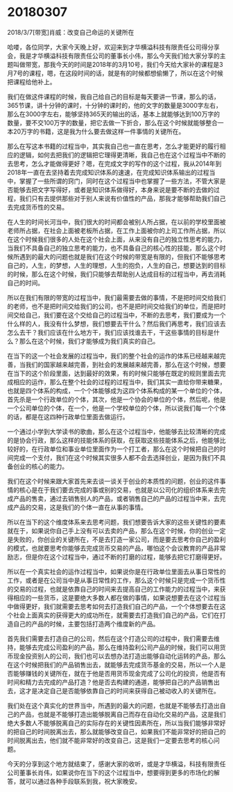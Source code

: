 # 20180307

2018/3/7[带宽]肖威：改变自己命运的关键所在

哈喽，各位同学，大家今天晚上好，欢迎来到才华横溢科技有限责任公司得分享会，我是才华横溢科技有限责任公司的董事长小伟，那么今天我们给大家分享的主题叫做带宽，那我今天的时间是2018年的3月10号，我们今天给大家补的课程是3月7号的课程，嗯，在这段时间的话，就是有的时候都想偷懒了，所以在这个时候把课程给他补上。

我们在做这件课程的时候，我自己给自己的目标是每天要讲一节课，那么的话，365节课，讲十分钟的课时，十分钟的课时的，他的文字的数量是3000字左右，那么在3000字左右，能够坚持365天的输出的话，基本上就能够达到100万字的数量，要不交100万字的数量，把它去做一下折合，那么在这个时候就能够整合一本20万字的书籍，这是我为什么要去做这样一件事情的关键所在。

那么在写这本书籍的过程当中，其实我自己也一直在思考，怎么才能更好的履行相应的逻辑，如何去把我们的逻辑把它理得更清晰，我自己也在这个过程当中不断的去思考，怎么才能做得更好？嗯，在完成文字的写作的这个过程，我从2014年到2018年一直在去坚持着去完成知识体系的速速，在完成知识体系输出的过程当中，掌握了一些所谓的窍门，同时在这个过程当中也掌握了一些方法，不管大家是否能够去把文字写得好，或者是知识体系做得好，本身来说是要不断的去做的过程，我们只有去提供那些对于别人来说有价值性的产品，那我才能够帮助我们自己去完成货币性的交易。

在人生的时间长河当中，我们很大的时间都会被别人所占据，在以前的学校里面被老师所占据，在社会上面被老板所占据，在工作上面被你的上司工作所占据，所以在这个时候我们很多的人处在这个社会上面，从来没有自己的独立性思考的能力，当我们不具备自己的独立思考的能力，也不具备自己的核心性的技能，那么这个时候所遇到的最大的问题也就是我们在这个时候的带宽是有限的，但我们不能够思考自己的，人生，的梦想，人生的理想，人生的抱负，人生的自己，想要达到的目标的时候，那么在这个时候，我们只能够去帮助别人达成目标的过程当中，再去消耗自己的时间。

所以在我们有限的带宽的过程当中，我们最需要去做的事情，不是把时间交给我们的老师，也不是把时间交给我们的公司，也不是把时间交给我们的单位，而是把时间交给自己，我们要在这个交给自己的过程当中，不断的去思考，我们要成为一个什么样的人，我没有什么梦想，我们想要去干什么？然后我们再思考，我们应该去怎么去干？我们应该在什么地方干，我们应该找谁去干，干这些事情的目标是什么？那么在这个时候，我们才能够成为我们真实的自己。

在当下的这一个社会发展的过程当中，我们的整个社会的运作的体系已经越来越完善，当我们的国家越来越完善，到社会的发展越来越完善，那么在这个时候，想要在当下的这个阶段里面，达到最好的效果，有的时候只能够在既定的规则里面去完成相应的运作，那么在整个社会的过程的过程当中，我们其实一直给你带来糖果，也就是四个体系的构成，一个个体能够成为这四个体系构成的某一个单位的个体，首先杀是一个行政单位的个体，其次，他是一个协会的单位的个体，然后呢，他是一个公司单位的个体，在一个，他是一个学校单位的个体，所以说我们每一个个体的话，都是在这四种行政单位里面去做运行。

一个通过小学到大学读书的歌曲，那么在这个过程当中，他能够去比较清晰的完成的是协会行政，那么这样的技能体系的获取，在获取这些技能体系之后，他能够比较好的，在行政单位和事业单位里面作为一个打工者，那么在这个时候把自己的时间完成一个支付，我们在这个时候其实很多人都不会去选择创业，是因为我们不具备创业的核心的能力。

我们在这个时候来跟大家首先来去谈一谈关于创业的本质性的问题，创业的这件事情的核心是在于我们要去完成的事或别的交易，也就是以公司化的组织体系来去完成产品的售卖，通过去销售别人的产品，或者销售自己的产品的过程当中来，去完成产品的交易，这是我们的个体一直在从事的事情。

所以在当下的这个维度体系来去思考问题，我们想要告诉大家的这些关键性的要素就在于，如果说你自己手上没有可以去卖的产品，那么在这个时候，你的创业一定是失败的，你创业的关键所在，不是去打造一家公司，而是要去思考你自己的盈利的模式，也就要思考你能够去完成货币交易的产品，哪怕这个会议教育的产品非常励志，但是你在这个过程当中，通过不断的打磨的过程，能够去把它打磨得更好。

所以在一个真实社会的运作过程当中，如果说你是在行政单位里面去从事日常性的工作，或者是在公司当中是从事日常性的工作，那么这个时候只是完成一个货币性的交易的过程，也就是依靠自己的时间来去提高自己的工作能力的过程当中，来获得相应的一些货币，这是要绝大多数人都在做的事情，如果说想要去在这个过程当中做得更好，我们就需要去思考如何去打造我们自己的产品，一个个体想要去在这个社会上面真实的获得更大的成功所在，就需要去打造我们自己的产品，它们在打造自己的产品的时候，主要包括打造两个维度新的产品。

首先我们需要去打造自己的公司，然后在这个打造公司的过程中，我们需要去维持，能够去完成公司盈利的产品，那么在维持盈利公司产品的时候，我们可以用货币现金投资别人的公司，我们也可以去想办法打造出能够自动化运转的产品，那么在这个时候把我们的产品销售出去，就能够去完成货币基金的交易，所以一个人是否能够赚钱的关键所在，就在于他是否用货币现金完成了公司化的投资，他是否有时间和精力去完成的产品打造？他是否去构建的通道，能够把自己的产品销售出去，这才是决定自己是否能够依靠自己的时间来获得自己被动收入的关键所在。

我们处在这个真实化的世界当中，所遇到的最大的问题，也就是不能够去打造出自己的产品，也就是不能够打造出能够脱离自己而存在自动化交易的产品，这是我们绝大多数人不能够脱离自己的实际存在的关键性因素所在，所以当我们能够非常好的把自己的时间脱离出去，那么就能够改变自己，如果我们不能非常好的把自己的时间脱离出去，他们就不能非常好的改变自己，这是我们一定要去思考的核心问题。

今天的分享到这个地方就结束了，感谢大家的收听，或是才华横溢，科技有限责任公司董事长肖伟，如果说你在当下的这个过程当中，想要得到更多的市场化的解答，就可以通过各种手段联系到我，祝大家晚安。
